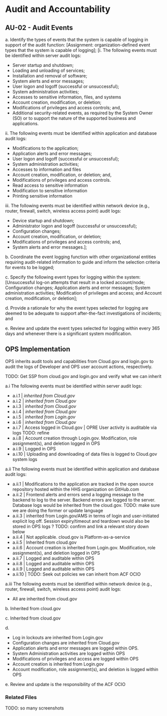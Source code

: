 # Audit and Accountability
## AU-02 - Audit Events

a. Identify the types of events that the system is capable of logging in support of the audit function: [Assignment: organization-defined event types that the system is capable of logging];
 [i. The following events must be identified within server audit logs:
* Server startup and shutdown;
* Loading and unloading of services;
* Installation and removal of software;
* System alerts and error messages;
* User logon and logoff (successful or unsuccessful);
* System administration activities;
* Accesses to sensitive information, files, and systems
* Account creation, modification, or deletion;
* Modifications of privileges and access controls; and,
* Additional security-related events, as required by the System Owner (SO) or to support the nature of the supported business and applications.

ii. The following events must be identified within application and database audit logs:
* Modifications to the application;
* Application alerts and error messages;
* User logon and logoff (successful or unsuccessful);
* System administration activities;
* Accesses to information and files
* Account creation, modification, or deletion; and,
* Modifications of privileges and access controls.
* Read access to sensitive information
* Modification to sensitive information
* Printing sensitive information

iii. The following events must be identified within network device (e.g., router, firewall, switch, wireless access point) audit logs:
* Device startup and shutdown;
* Administrator logon and logoff (successful or unsuccessful);
* Configuration changes;
* Account creation, modification, or deletion;
* Modifications of privileges and access controls; and,
* System alerts and error messages.];

b. Coordinate the event logging function with other organizational entities requiring audit-related information to guide and inform the selection criteria for events to be logged;

c. Specify the following event types for logging within the system: [Unsuccessful log-on attempts that result in a locked account/node;  Configuration changes;  Application alerts and error messages; System administration activities; Modification of privileges and access; and Account creation, modification, or deletion];

d. Provide a rationale for why the event types selected for logging are deemed to be adequate to support after-the-fact investigations of incidents; and

e. Review and update the event types selected for logging within every 365 days and whenever there is a significant system modification.

## OPS Implementation

OPS inherits audit tools and capabilities from Cloud.gov and login.gov to audit the logs of Developer and OPS user account actions, respectively.

TODO: Get SSP from cloud.gov and login.gov and verify what we can inherit

a.i The following events must be identified within server audit logs:
- a.i.1 | *inherited from Cloud.gov*
- a.i.2 | *inherited from Cloud.gov*
- a.i.3 | *inherited from Cloud.gov*
- a.i.4 | *inherited from Cloud.gov*
- a.i.5 | *inherited from Login.gov*
- a.i.6 | *inherited from Cloud.gov*
- a.i.7 | Access logged in Cloud.gov | OPRE User activity is auditable via logs TODO: refine
- a.i.8 | Account creation through Login.gov. Modification, role assignment(s), and deletion logged in OPS
- a.i.9 | Logged in OPS
- a.i.10 | Uploading and downloading of data files is logged to Cloud.gov system logs

a.ii The following events must be identified within application and database audit logs:
- a.ii.1 | Modifications to the application are tracked in the open source repository hosted within the HHS organization on GitHub.com
- a.ii.2 | Frontend alerts and errors send a logging message to the backend to log to the server. Backend errors are logged to the server. Database logs would be inherited from the cloud.gov. TODO: make sure we are doing the former or update language
- a.ii.3 | inherited from Login.gov/AMS in terms of login and user-initiated explicit log off. Session expiry/timeout and teardown would also be stored in OPS logs ? TODO: confirm and link a relevant story down below
- a.ii.4 | Not applicable. cloud.gov is Platform-as-a-service
- a.ii.5 | Inherited from cloud.gov
- a.ii.6 | Account creation is inherited from Login.gov. Modification, role assignment(s), and deletion logged in OPS
- a.ii.7 | Logged and auditable within OPS
- a.ii.8 | Logged and auditable within OPS
- a.ii.9 | Logged and auditable within OPS
- a.ii.10 | TODO: Seek out policies we can inherit from ACF OCIO

a.iii The following events must be identified within network device (e.g., router, firewall, switch, wireless access point) audit logs:

- All are inherited from cloud.gov

b. Inherited from cloud.gov

c. Inherited from cloud.gov

d.
- Log in lockouts are inherited from Login.gov
- Configuration changes are inherited from Cloud.gov
- Application alerts and error messages are logged within OPS.
- System Administration activities are logged within OPS
- Modifications of privileges and access are logged within OPS
- Account creation is inherited from Login.gov
- Account modification, role assignment(s), and deletion is logged within OPS

e. Review and update is the responsibility of the ACF OCIO

### Related Files

TODO: so many screenshots

